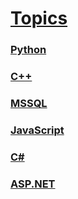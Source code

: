 <link rel="stylesheet" href="../test/style.css">

# [Topics](./topic.md)

### [Python](./python.md)

### [C++](./cpp.md)

### [MSSQL](./MSSQL.md)

### [JavaScript](./JavaScript_questions.md)

### [C#](./cs.md)

### [ASP.NET](./asp_net.md)
